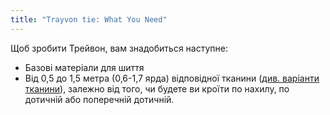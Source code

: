 ```yaml
---
title: "Trayvon tie: What You Need"
---
```


Щоб зробити Трейвон, вам знадобиться наступне:

- Базові матеріали для шиття
- Від 0,5 до 1,5 метра (0,6-1,7 ярда) відповідної тканини ([див. варіанти тканини](/docs/patterns/trayvon/fabric)), залежно від того, чи будете ви кроїти по нахилу, по дотичній або поперечній дотичній.
